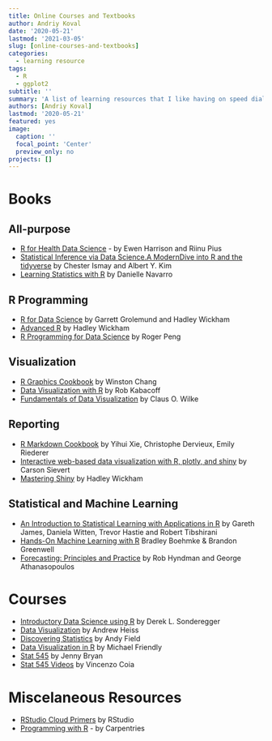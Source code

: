 ```yaml
---
title: Online Courses and Textbooks
author: Andriy Koval
date: '2020-05-21'
lastmod: '2021-03-05'
slug: [online-courses-and-textbooks]
categories:
  - learning resource
tags:
  - R
  - ggplot2
subtitle: ''
summary: 'A list of learning resources that I like having on speed dial'
authors: [Andriy Koval]
lastmod: '2020-05-21'
featured: yes
image:
  caption: ''
  focal_point: 'Center'
  preview_only: no
projects: []
---
```



# Books

## All-purpose

- [R for Health Data Science](https://argoshare.is.ed.ac.uk/healthyr_book/) - by Ewen Harrison and Riinu Pius    
- [Statistical Inference via Data Science.A ModernDive into R and the tidyverse](https://moderndive.com/) by Chester Ismay and Albert Y. Kim  
- [Learning Statistics with R](https://learningstatisticswithr.com/book/) by Danielle Navarro   


## R Programming  
- [R for Data Science](https://r4ds.had.co.nz/)  by Garrett Grolemund and Hadley Wickham   
- [Advanced R](https://adv-r.hadley.nz/) by Hadley Wickham
- [R Programming for Data Science](https://bookdown.org/rdpeng/rprogdatascience/) by Roger Peng  

## Visualization
- [R Graphics Cookbook](https://r-graphics.org/) by Winston Chang  
- [Data Visualization with R](https://rkabacoff.github.io/datavis/) by Rob Kabacoff    
- [Fundamentals of Data Visualization](https://clauswilke.com/dataviz/) by Claus O. Wilke    

## Reporting
- [R Markdown Cookbook](https://bookdown.org/yihui/rmarkdown-cookbook/) by Yihui Xie, Christophe Dervieux, Emily Riederer  
- [Interactive web-based data visualization with R, plotly, and shiny](https://plotly-r.com/index.html) by Carson Sievert     
- [Mastering Shiny](https://mastering-shiny.org/) by Hadley Wickham   

## Statistical and Machine Learning
- [An Introduction to Statistical Learning with Applications in R](http://faculty.marshall.usc.edu/gareth-james/ISL/) by Gareth James, Daniela Witten, Trevor Hastie and Robert Tibshirani   
- [Hands-On Machine Learning with R](https://bradleyboehmke.github.io/HOML/) Bradley Boehmke & Brandon Greenwell   
- [Forecasting: Principles and Practice](https://otexts.com/fpp2/) by Rob Hyndman and George Athanasopoulos  

# Courses
- [Introductory Data Science using R](https://dereksonderegger.github.io/444/index.html) by Derek L. Sonderegger   
- [Data Visualization](https://datavizm20.classes.andrewheiss.com/) by Andrew Heiss  
- [Discovering Statistics](https://www.discoveringstatistics.com/) by Andy Field  
- [Data Visualization in R](http://datavis.ca/courses/RGraphics/) by Michael Friendly  
- [Stat 545](https://stat545.com/) by Jenny Bryan
- [Stat 545 Videos](https://www.youtube.com/channel/UCrB-uourf2vxGeBnGjQrA0w/featured) by Vincenzo Coia

# Miscelaneous Resources

- [RStudio Cloud Primers](https://rstudio.cloud/learn/primers) by RStudio
- [Programming with R](https://swcarpentry.github.io/r-novice-inflammation/) - by Carpentries